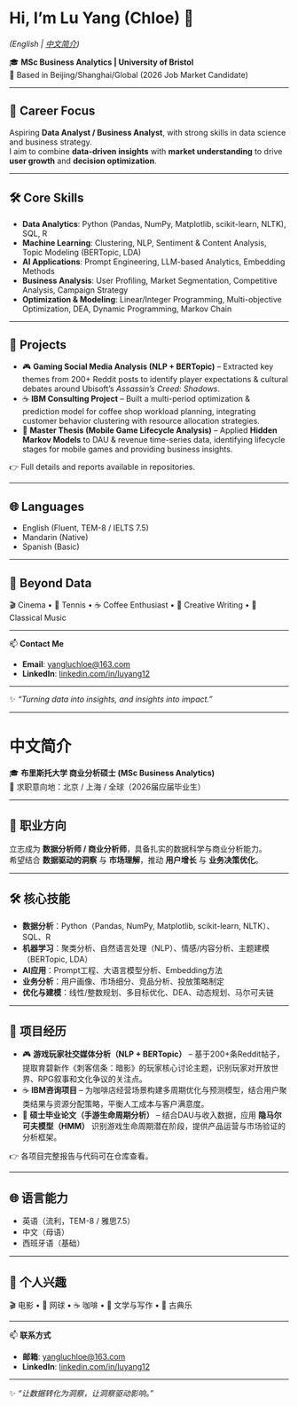 # Hi, I’m Lu Yang (Chloe) 👋  
*(English | [中文简介](#中文简介))*  

🎓 **MSc Business Analytics | University of Bristol**  
📍 Based in Beijing/Shanghai/Global (2026 Job Market Candidate)  

---

## 🚀 Career Focus  
Aspiring **Data Analyst / Business Analyst**, with strong skills in data science and business strategy.  
I aim to combine **data-driven insights** with **market understanding** to drive **user growth** and **decision optimization**.  

---

## 🛠️ Core Skills  
- **Data Analytics**: Python (Pandas, NumPy, Matplotlib, scikit-learn, NLTK), SQL, R  
- **Machine Learning**: Clustering, NLP, Sentiment & Content Analysis, Topic Modeling (BERTopic, LDA)  
- **AI Applications**: Prompt Engineering, LLM-based Analytics, Embedding Methods  
- **Business Analysis**: User Profiling, Market Segmentation, Competitive Analysis, Campaign Strategy  
- **Optimization & Modeling**: Linear/Integer Programming, Multi-objective Optimization, DEA, Dynamic Programming, Markov Chain  

---

## 📂 Projects  
- 🎮 **Gaming Social Media Analysis (NLP + BERTopic)** – Extracted key themes from 200+ Reddit posts to identify player expectations & cultural debates around Ubisoft’s *Assassin’s Creed: Shadows*.  
- ☕ **IBM Consulting Project** – Built a multi-period optimization & prediction model for coffee shop workload planning, integrating customer behavior clustering with resource allocation strategies.  
- 📱 **Master Thesis (Mobile Game Lifecycle Analysis)** – Applied **Hidden Markov Models** to DAU & revenue time-series data, identifying lifecycle stages for mobile games and providing business insights.  

👉 Full details and reports available in repositories.  

---

## 🌐 Languages  
- English (Fluent, TEM-8 / IELTS 7.5)  
- Mandarin (Native)  
- Spanish (Basic)  

---

## 🎨 Beyond Data  
🎬 Cinema • 🎾 Tennis • ☕ Coffee Enthusiast • 📖 Creative Writing • 🎻 Classical Music  

---

📫 **Contact Me**  
- **Email**: yangluchloe@163.com  
- **LinkedIn**: [linkedin.com/in/luyang12](https://www.linkedin.com/in/luyang12)  

---

✨ *“Turning data into insights, and insights into impact.”*  

---

# 中文简介  

🎓 **布里斯托大学 商业分析硕士 (MSc Business Analytics)**  
📍 求职意向地：北京 / 上海 / 全球（2026届应届毕业生）  

---

## 🚀 职业方向  
立志成为 **数据分析师 / 商业分析师**，具备扎实的数据科学与商业分析能力。  
希望结合 **数据驱动的洞察** 与 **市场理解**，推动 **用户增长** 与 **业务决策优化**。  

---

## 🛠️ 核心技能  
- **数据分析**：Python（Pandas, NumPy, Matplotlib, scikit-learn, NLTK）、SQL、R  
- **机器学习**：聚类分析、自然语言处理（NLP）、情感/内容分析、主题建模（BERTopic, LDA）  
- **AI应用**：Prompt工程、大语言模型分析、Embedding方法  
- **业务分析**：用户画像、市场细分、竞品分析、投放策略制定  
- **优化与建模**：线性/整数规划、多目标优化、DEA、动态规划、马尔可夫链  

---

## 📂 项目经历  
- 🎮 **游戏玩家社交媒体分析（NLP + BERTopic）** – 基于200+条Reddit帖子，提取育碧新作《刺客信条：暗影》的玩家核心讨论主题，识别玩家对开放世界、RPG叙事和文化争议的关注点。  
- ☕ **IBM咨询项目** – 为咖啡店经营场景构建多周期优化与预测模型，结合用户聚类结果与资源分配策略，平衡人工成本与客户满意度。  
- 📱 **硕士毕业论文（手游生命周期分析）** – 结合DAU与收入数据，应用 **隐马尔可夫模型（HMM）** 识别游戏生命周期潜在阶段，提供产品运营与市场验证的分析框架。  

👉 各项目完整报告与代码可在仓库查看。  

---

## 🌐 语言能力  
- 英语（流利，TEM-8 / 雅思7.5）  
- 中文（母语）  
- 西班牙语（基础）  

---

## 🎨 个人兴趣  
🎬 电影 • 🎾 网球 • ☕ 咖啡 • 📖 文学与写作 • 🎻 古典乐  

---

📫 **联系方式**  
- **邮箱**: yangluchloe@163.com  
- **LinkedIn**: [linkedin.com/in/luyang12](https://www.linkedin.com/in/luyang12)  

---

✨ *“让数据转化为洞察，让洞察驱动影响。”*  
